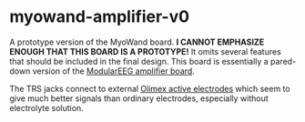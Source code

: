# myowand-amplifier-v0

A prototype version of the MyoWand board. **I CANNOT EMPHASIZE ENOUGH THAT THIS BOARD IS A PROTOTYPE!** It omits several features that should be included in the final design. This board is essentially a pared-down version of the [ModularEEG amplifier board](https://openeeg.sourceforge.net/doc/modeeg/modeeg.html).

The TRS jacks connect to external [Olimex active electrodes](https://www.olimex.com/Products/EEG/Electrodes/EEG-AE/open-source-hardware) which seem to give much better signals than ordinary electrodes, especially without electrolyte solution.
